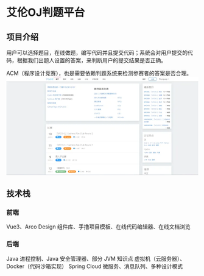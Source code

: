# 艾伦OJ判题平台

## 项目介绍
用户可以选择题目，在线做题，编写代码并且提交代码；系统会对用户提交的代码，根据我们出题人设置的答案，来判断用户的提交结果是否正确。

ACM（程序设计竞赛），也是需要依赖判题系统来检测参赛者的答案是否合理。
![img.png](img.png)

## 技术栈
### 前端
Vue3、Arco Design 组件库、手撸项目模板、在线代码编辑器、在线文档浏览
### 后端
Java 进程控制、Java 安全管理器、部分 JVM 知识点
虚拟机（云服务器）、Docker（代码沙箱实现）
Spring Cloud 微服务、消息队列、多种设计模式